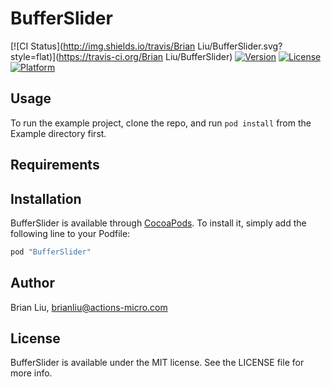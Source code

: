 # BufferSlider

[![CI Status](http://img.shields.io/travis/Brian Liu/BufferSlider.svg?style=flat)](https://travis-ci.org/Brian Liu/BufferSlider)
[![Version](https://img.shields.io/cocoapods/v/BufferSlider.svg?style=flat)](http://cocoapods.org/pods/BufferSlider)
[![License](https://img.shields.io/cocoapods/l/BufferSlider.svg?style=flat)](http://cocoapods.org/pods/BufferSlider)
[![Platform](https://img.shields.io/cocoapods/p/BufferSlider.svg?style=flat)](http://cocoapods.org/pods/BufferSlider)

## Usage

To run the example project, clone the repo, and run `pod install` from the Example directory first.

## Requirements

## Installation

BufferSlider is available through [CocoaPods](http://cocoapods.org). To install
it, simply add the following line to your Podfile:

```ruby
pod "BufferSlider"
```

## Author

Brian Liu, brianliu@actions-micro.com

## License

BufferSlider is available under the MIT license. See the LICENSE file for more info.
